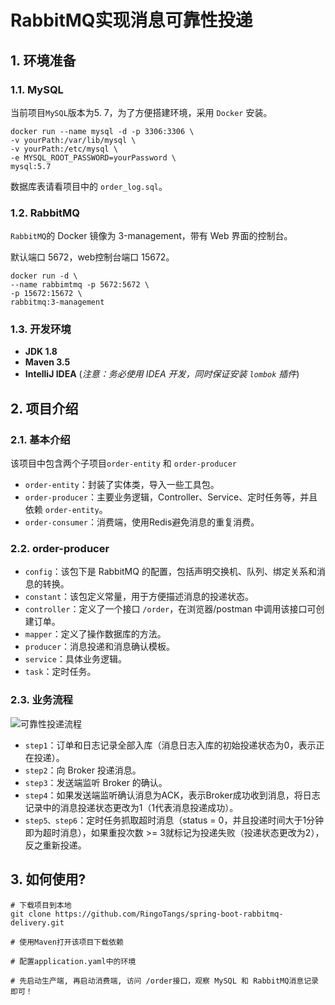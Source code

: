 # RabbitMQ实现消息可靠性投递

## 1. 环境准备

### 1.1. MySQL

当前项目`MySQL`版本为5. 7，为了方便搭建环境，采用 `Docker` 安装。

```shell
docker run --name mysql -d -p 3306:3306 \
-v yourPath:/var/lib/mysql \
-v yourPath:/etc/mysql \
-e MYSQL_ROOT_PASSWORD=yourPassword \
mysql:5.7
```

数据库表请看项目中的 `order_log.sql`。



### 1.2. RabbitMQ

`RabbitMQ`的 Docker 镜像为 3-management，带有 Web 界面的控制台。

默认端口 5672，web控制台端口 15672。

```shell
docker run -d \
--name rabbimtmq -p 5672:5672 \
-p 15672:15672 \
rabbitmq:3-management
```



### 1.3. 开发环境

- **JDK 1.8**
- **Maven 3.5**
- **IntelliJ IDEA**  (*注意：务必使用 IDEA 开发，同时保证安装 `lombok` 插件*)



## 2. 项目介绍

### 2.1. 基本介绍

该项目中包含两个子项目`order-entity` 和 `order-producer`

- `order-entity`：封装了实体类，导入一些工具包。
- `order-producer`：主要业务逻辑，Controller、Service、定时任务等，并且依赖 `order-entity`。
- `order-consumer`：消费端，使用Redis避免消息的重复消费。

### 2.2. order-producer

- `config`：该包下是 RabbitMQ  的配置，包括声明交换机、队列、绑定关系和消息的转换。
- `constant`：该包定义常量，用于方便描述消息的投递状态。
- `controller`：定义了一个接口 `/order`，在浏览器/postman 中调用该接口可创建订单。
- `mapper`：定义了操作数据库的方法。
- `producer`：消息投递和消息确认模板。
- `service`：具体业务逻辑。
- `task`：定时任务。

### 2.3. 业务流程

![可靠性投递流程](https://img-blog.csdnimg.cn/20210412104515846.png?x-oss-process=image/watermark,type_ZmFuZ3poZW5naGVpdGk,shadow_10,text_aHR0cHM6Ly9ibG9nLmNzZG4ubmV0L1JyaW5nb18=,size_16,color_FFFFFF,t_70)



- `step1`：订单和日志记录全部入库（消息日志入库的初始投递状态为0，表示正在投递）。
- `step2`：向 Broker 投递消息。
- `step3`：发送端监听 Broker 的确认。
- `step4`：如果发送端监听确认消息为ACK，表示Broker成功收到消息，将日志记录中的消息投递状态更改为1（1代表消息投递成功）。
- `step5、step6`：定时任务抓取超时消息（status = 0，并且投递时间大于1分钟即为超时消息），如果重投次数 >= 3就标记为投递失败（投递状态更改为2），反之重新投递。



## 3. 如何使用?

```shell
# 下载项目到本地
git clone https://github.com/RingoTangs/spring-boot-rabbitmq-delivery.git

# 使用Maven打开该项目下载依赖

# 配置application.yaml中的环境

# 先启动生产端, 再启动消费端, 访问 /order接口，观察 MySQL 和 RabbitMQ消息记录即可！
```

